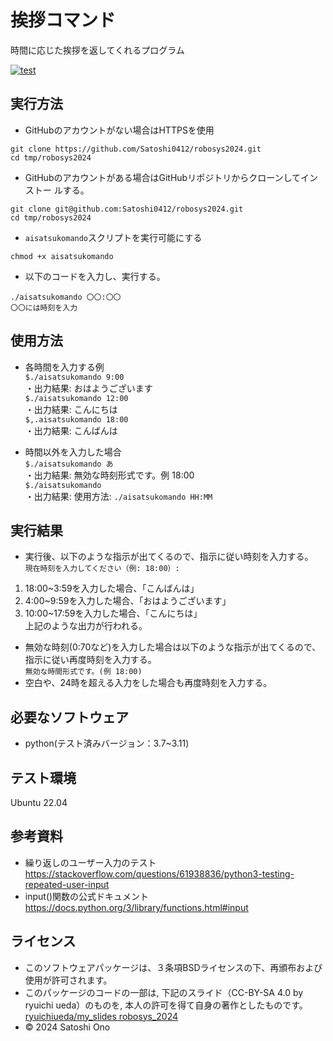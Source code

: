 # 挨拶コマンド
時間に応じた挨拶を返してくれるプログラム

[![test](https://github.com/Satoshi0412/robosys2024/actions/workflows/test.yml/badge.svg)](https://github.com/Satoshi0412/robosys2024/actions/workflows/test.yml)

## 実行方法
* GitHubのアカウントがない場合はHTTPSを使用
~~~
git clone https://github.com/Satoshi0412/robosys2024.git  
cd tmp/robosys2024
~~~

* GitHubのアカウントがある場合はGitHubリポジトリからクローンしてインストー
ルする。  
~~~
git clone git@github.com:Satoshi0412/robosys2024.git  
cd tmp/robosys2024  
~~~

* `aisatsukomando`スクリプトを実行可能にする
~~~
chmod +x aisatsukomando
~~~

* 以下のコードを入力し、実行する。  
~~~
./aisatsukomando 〇〇:〇〇   
〇〇には時刻を入力
~~~

## 使用方法
* 各時間を入力する例  
`$./aisatsukomando 9:00`  
・出力結果: おはようございます  
`$./aisatsukomando 12:00`  
・出力結果: こんにちは  
`$,.aisatsukomando 18:00`  
・出力結果: こんばんは  

* 時間以外を入力した場合  
`$./aisatsukomando あ`  
・出力結果: 無効な時刻形式です。例 18:00  
`$./aisatsukomando`    
・出力結果: 使用方法: `./aisatsukomando HH:MM`

## 実行結果
* 実行後、以下のような指示が出てくるので、指示に従い時刻を入力する。  
`現在時刻を入力してください（例: 18:00）:`
1. 18:00~3:59を入力した場合、「こんばんは」
2. 4:00~9:59を入力した場合、「おはようございます」
3. 10:00~17:59を入力した場合、「こんにちは」  
上記のような出力が行われる。
* 無効な時刻(0:70など)を入力した場合は以下のような指示が出てくるので、指示に従い再度時刻を入力する。  
`無効な時間形式です。(例 18:00)`
* 空白や、24時を超える入力をした場合も再度時刻を入力する。

## 必要なソフトウェア
* python(テスト済みバージョン：3.7~3.11)

## テスト環境
Ubuntu 22.04

## 参考資料
* 繰り返しのユーザー入力のテスト
https://stackoverflow.com/questions/61938836/python3-testing-repeated-user-input
* input()関数の公式ドキュメント
https://docs.python.org/3/library/functions.html#input

## ライセンス
* このソフトウェアパッケージは、３条項BSDライセンスの下、再頒布および使用が許可されます。
* このパッケージのコードの一部は, 下記のスライド（CC-BY-SA 4.0 by ryuichi ueda）のものを, 本人の許可を得て自身の著作としたものです。  
[ryuichiueda/my_slides robosys_2024](https://github.com/ryuichiueda/slides_marp/tree/master/robosys2024)
* © 2024 Satoshi Ono
